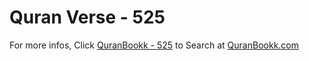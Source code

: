 # Quran Verse - 525 

For more infos, Click [QuranBookk - 525](https://www.quranbookk.com/quran/search?q=525) to Search at [QuranBookk.com](http://quranbookk.com/)